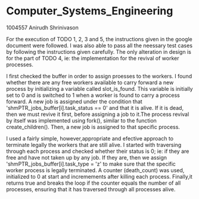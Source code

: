 # Computer_Systems_Engineering
1004557 Anirudh Shrinivason

For the execution of TODO 1, 2, 3 and 5, the instructions given in the google document were followed. I was also able to pass all the neessary test cases by following the instructions given carefully. The only alteration in design is for the part of TODO 4, ie: the implementation for the revival of worker processes.

I first checked the buffer in order to assign proesses to the workers. I found whether there are any free workers available to carry forward a new process by initializing a variable called slot_is_found. This variable is initially set to 0 and is switched to 1 when a worker is found to carry a process forward. A new job is assigned under the condition that 'shmPTR_jobs_buffer[i].task_status == 0' and that it is alive. If it is dead, then we must revive it first, before assigning a job to it.The process revival by itself was implemented using fork(), similar to the function create_children(). Then, a new job is assigned to that specific process.

I used a fairly simple, however,appropriate and efective approach to terminate legally the workers that are still alive. I started with traversing through each process and checked whether their status is 0; ie: if they are free and have not taken up by any job. If they are, then we assign 'shmPTR_jobs_buffer[i].task_type = 'z' to make sure that the specific worker process is legally terminated. A counter (death_count) was used, initialized to 0 at start and incremements after killing each process. Finally,it returns true and breaks the loop if the counter equals the number of all processes, ensuring that it has traversed through all processes alive.
